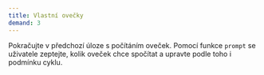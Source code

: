 ```yaml
---
title: Vlastní ovečky
demand: 3
---
```


Pokračujte v předchozí úloze s počítáním oveček. Pomocí funkce `prompt` se uživatele zeptejte, kolik oveček chce spočítat a upravte podle toho i podmínku cyklu.

<!-- ---solution

```js
let ovecka = 1
let cilovyPocet = Number(prompt('Kolik oveček chceš spočítat?'))

while (ovecka <= cilovyPocet) {
	console.log('Proběhla ' + ovecka + '. ovečka')
	ovecka = ovecka + 1
}
``` -->
